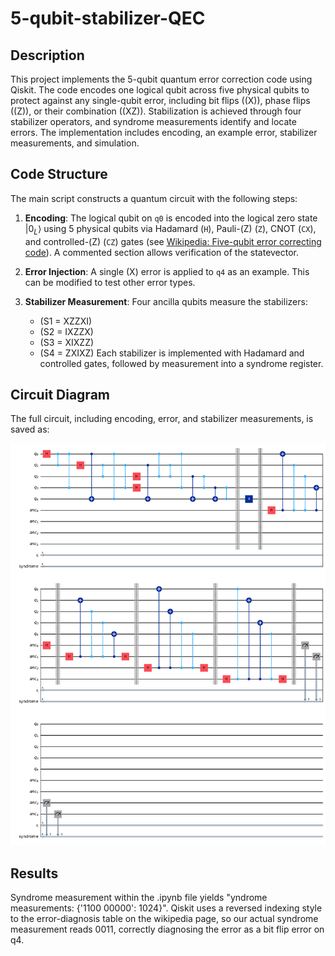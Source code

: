 # 5-qubit-stabilizer-QEC

## Description

This project implements the 5-qubit quantum error correction code using Qiskit. The code encodes one logical qubit across five physical qubits to protect against any single-qubit error, including bit flips (\(X\)), phase flips (\(Z\)), or their combination (\(XZ\)). Stabilization is achieved through four stabilizer operators, and syndrome measurements identify and locate errors. The implementation includes encoding, an example error, stabilizer measurements, and simulation.

## Code Structure

The main script constructs a quantum circuit with the following steps:

1. **Encoding**: The logical qubit on `q0` is encoded into the logical zero state $|0_L \rangle$ using 5 physical qubits via Hadamard (`H`), Pauli-\(Z\) (`Z`), CNOT (`CX`), and controlled-\(Z\) (`CZ`) gates (see [Wikipedia: Five-qubit error correcting code](https://en.wikipedia.org/wiki/Five-qubit_error_correcting_code)). A commented section allows verification of the statevector.

2. **Error Injection**: A single \(X\) error is applied to `q4` as an example. This can be modified to test other error types.

3. **Stabilizer Measurement**: Four ancilla qubits measure the stabilizers:
   - \(S1 = XZZXI\)
   - \(S2 = IXZZX\)
   - \(S3 = XIXZZ\)
   - \(S4 = ZXIXZ\)
   Each stabilizer is implemented with Hadamard and controlled gates, followed by measurement into a syndrome register.

## Circuit Diagram

The full circuit, including encoding, error, and stabilizer measurements, is saved as:

<p align="center">
  <img src="5qubit.png" width="700"/>
   <i></i>
</p>

## Results

Syndrome measurement within the .ipynb file yields "yndrome measurements: {'1100 00000': 1024}". Qiskit uses a reversed indexing style to the error-diagnosis table on the wikipedia page, so our actual syndrome measurement reads 0011, correctly diagnosing the error as a bit flip error on q4.
